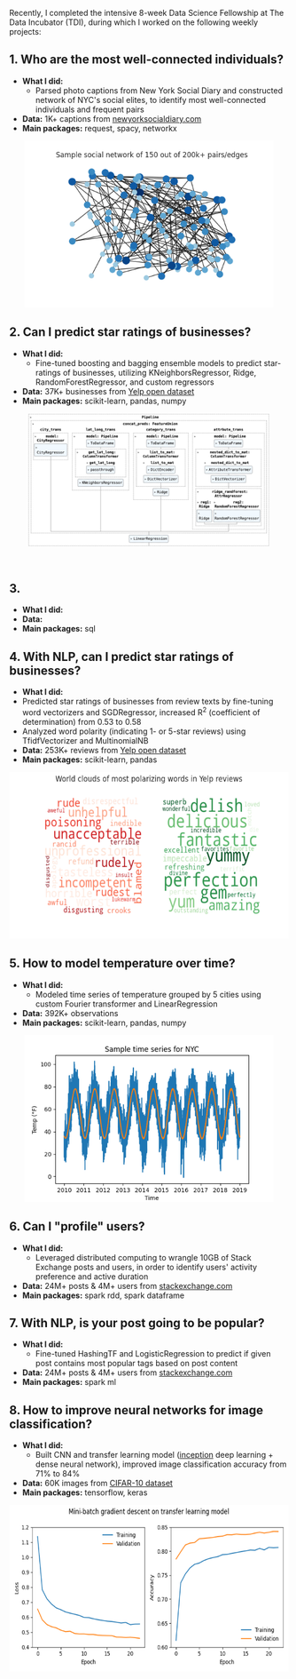Recently, I completed the intensive 8-week Data Science Fellowship at The Data Incubator (TDI), during which I worked on the following weekly projects:
## 1. Who are the most well-connected individuals?
- **What I did:**
  - Parsed photo captions from New York Social Diary and constructed network of NYC's social elites, to identify most well-connected individuals and frequent pairs
- **Data:** 1K+ captions from [newyorksocialdiary.com](https://www.newyorksocialdiary.com/)
- **Main packages:** request, spacy, networkx
<p align="center">
<img src="viz/graph.png" height="300">
</p>

## 2. Can I predict star ratings of businesses?
- **What I did:**
  - Fine-tuned boosting and bagging ensemble models to predict star-ratings of businesses, utilizing KNeighborsRegressor, Ridge, RandomForestRegressor, and custom regressors
- **Data:** 37K+ businesses from [Yelp open dataset](https://www.yelp.com/dataset)
- **Main packages:** scikit-learn, pandas, numpy
<p align="center">
<img src="viz/ml.png" height="240">
</p>
<br>

## 3. 
- **What I did:** 
- **Data:** 
- **Main packages:** sql

## 4. With NLP, can I predict star ratings of businesses?
- **What I did:**
 - Predicted star ratings of businesses from review texts by fine-tuning word vectorizers and SGDRegressor, increased R<sup>2</sup> (coefficient of determination) from 0.53 to 0.58
 - Analyzed word polarity (indicating 1- or 5-star reviews) using TfidfVectorizer and MultinomialNB
- **Data:** 253K+ reviews from [Yelp open dataset](https://www.yelp.com/dataset)
- **Main packages:** scikit-learn, pandas
<p align="center">
<img src="viz/nlp.png" height="300">
</p>

## 5. How to model temperature over time?
- **What I did:**
  - Modeled time series of temperature grouped by 5 cities using custom Fourier transformer and LinearRegression
- **Data:** 392K+ observations
- **Main packages:** scikit-learn, pandas, numpy
<p align="center">
<img src="viz/ts.png" height="300">
</p>

## 6. Can I "profile" users?
- **What I did:**
  - Leveraged distributed computing to wrangle 10GB of Stack Exchange posts and users, in order to identify users' activity preference and active duration
- **Data:** 24M+ posts & 4M+ users from [stackexchange.com](https://archive.org/details/stackexchange)
- **Main packages:** spark rdd, spark dataframe

## 7. With NLP, is your post going to be popular?
- **What I did:**
  - Fine-tuned HashingTF and LogisticRegression to predict if given post contains most popular tags based on post content
- **Data:** 24M+ posts & 4M+ users from [stackexchange.com](https://archive.org/details/stackexchange)
- **Main packages:** spark ml

## 8. How to improve neural networks for image classification?
- **What I did:**
  - Built CNN and transfer learning model ([inception](https://github.com/tensorflow/tpu/tree/906be5267106a72d51d682d6fda15210118840cf/models/experimental/inception) deep learning + dense neural network), improved image classification accuracy from 71% to 84%
- **Data:** 60K images from [CIFAR-10 dataset](https://www.cs.toronto.edu/~kriz/cifar.html)
- **Main packages:** tensorflow, keras
<p align="center">
<img src="viz/tf.png" height="300">
</p>
